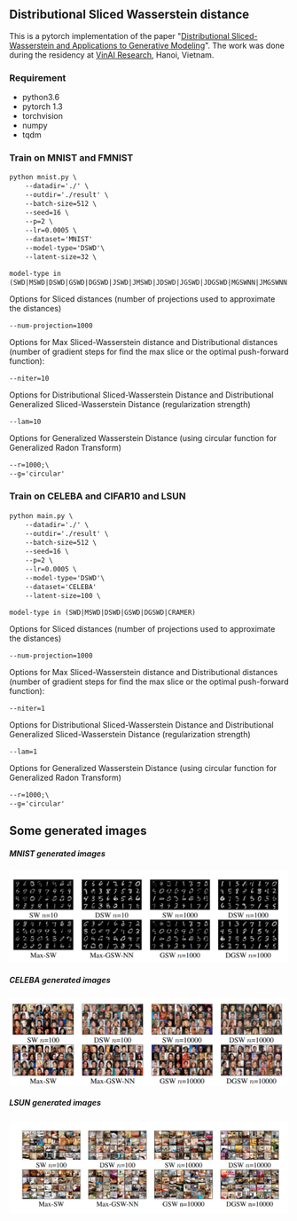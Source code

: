 ## Distributional Sliced Wasserstein distance
This is a pytorch implementation of the paper "[Distributional Sliced-Wasserstein and Applications to Generative Modeling](https://arxiv.org/pdf/2002.07367.pdf)". The work was done during the residency at [VinAI Research](https://vinai.io), Hanoi, Vietnam.
### Requirement

* python3.6
* pytorch 1.3
* torchvision
* numpy
* tqdm
### Train on MNIST and FMNIST
``` 
python mnist.py \
    --datadir='./' \
    --outdir='./result' \
    --batch-size=512 \
    --seed=16 \
    --p=2 \
    --lr=0.0005 \
    --dataset='MNIST'
    --model-type='DSWD'\
    --latent-size=32 \ 
```
```
model-type in (SWD|MSWD|DSWD|GSWD|DGSWD|JSWD|JMSWD|JDSWD|JGSWD|JDGSWD|MGSWNN|JMGSWNN|MGSWD|JMGSWD)
```
Options for Sliced distances (number of projections used to approximate the distances)
````
--num-projection=1000
````

Options for Max Sliced-Wasserstein distance and Distributional distances (number of gradient steps for find the max slice or the optimal push-forward function):

```
--niter=10
```
Options for Distributional Sliced-Wasserstein Distance and Distributional Generalized Sliced-Wasserstein Distance (regularization strength)

````
--lam=10
````
Options for Generalized Wasserstein Distance (using circular function for Generalized Radon Transform)

````
--r=1000;\
--g='circular'
````
### Train on CELEBA and CIFAR10 and LSUN
``` 
python main.py \
    --datadir='./' \
    --outdir='./result' \
    --batch-size=512 \
    --seed=16 \
    --p=2 \
    --lr=0.0005 \
    --model-type='DSWD'\
    --dataset='CELEBA'
    --latent-size=100 \ 
```
```
model-type in (SWD|MSWD|DSWD|GSWD|DGSWD|CRAMER)
```
Options for Sliced distances (number of projections used to approximate the distances)
````
--num-projection=1000
````
Options for Max Sliced-Wasserstein distance and Distributional distances (number of gradient steps for find the max slice or the optimal push-forward function):

```
--niter=1
```
Options for Distributional Sliced-Wasserstein Distance and Distributional Generalized Sliced-Wasserstein Distance (regularization strength)

````
--lam=1
````
Options for Generalized Wasserstein Distance (using circular function for Generalized Radon Transform)

````
--r=1000;\
--g='circular'
````

## Some generated images
##### MNIST generated images
![MNIST](images/MNIST.png) 
##### CELEBA generated images
![MNIST](images/CelebA.png) 
##### LSUN generated images
![MNIST](images/LSUN.png) 